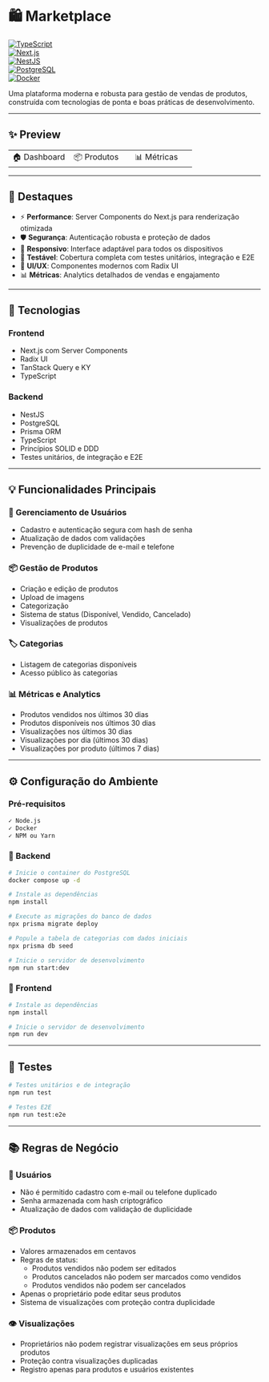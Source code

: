 # 🛍️ Marketplace

[![TypeScript](https://img.shields.io/badge/TypeScript-007ACC?style=for-the-badge&logo=typescript&logoColor=white)]()  
[![Next.js](https://img.shields.io/badge/Next.js-000000?style=for-the-badge&logo=next.js&logoColor=white)]()  
[![NestJS](https://img.shields.io/badge/NestJS-E0234E?style=for-the-badge&logo=nestjs&logoColor=white)]()  
[![PostgreSQL](https://img.shields.io/badge/PostgreSQL-316192?style=for-the-badge&logo=postgresql&logoColor=white)]()  
[![Docker](https://img.shields.io/badge/Docker-2496ED?style=for-the-badge&logo=docker&logoColor=white)]()  

Uma plataforma moderna e robusta para gestão de vendas de produtos, construída com tecnologias de ponta e boas práticas de desenvolvimento.

---

## ✨ Preview

<table>
  <tr>
    <td width="33%">
      🏠 Dashboard
    </td>
    <td width="33%">
      📦 Produtos  
    </td>
    <td width="33%">
      📊 Métricas  
    </td>
  </tr>
</table>

---

## 🎯 Destaques

- ⚡ **Performance**: Server Components do Next.js para renderização otimizada  
- 🛡️ **Segurança**: Autenticação robusta e proteção de dados  
- 📱 **Responsivo**: Interface adaptável para todos os dispositivos  
- 🧪 **Testável**: Cobertura completa com testes unitários, integração e E2E  
- 🎨 **UI/UX**: Componentes modernos com Radix UI  
- 📊 **Métricas**: Analytics detalhados de vendas e engajamento  

---

## 🚀 Tecnologias

### Frontend

- Next.js com Server Components  
- Radix UI  
- TanStack Query e KY  
- TypeScript  

### Backend

- NestJS  
- PostgreSQL  
- Prisma ORM  
- TypeScript  
- Princípios SOLID e DDD  
- Testes unitários, de integração e E2E  

---

## 💡 Funcionalidades Principais

### 👤 Gerenciamento de Usuários

- Cadastro e autenticação segura com hash de senha  
- Atualização de dados com validações  
- Prevenção de duplicidade de e-mail e telefone  

### 📦 Gestão de Produtos

- Criação e edição de produtos  
- Upload de imagens  
- Categorização  
- Sistema de status (Disponível, Vendido, Cancelado)  
- Visualizações de produtos  

### 🏷️ Categorias

- Listagem de categorias disponíveis  
- Acesso público às categorias  

### 📊 Métricas e Analytics

- Produtos vendidos nos últimos 30 dias  
- Produtos disponíveis nos últimos 30 dias  
- Visualizações nos últimos 30 dias  
- Visualizações por dia (últimos 30 dias)  
- Visualizações por produto (últimos 7 dias)  

---

## ⚙️ Configuração do Ambiente

### Pré-requisitos

```bash
✓ Node.js  
✓ Docker  
✓ NPM ou Yarn  
```

### 🔧 Backend

```bash
# Inicie o container do PostgreSQL
docker compose up -d

# Instale as dependências
npm install

# Execute as migrações do banco de dados
npx prisma migrate deploy

# Popule a tabela de categorias com dados iniciais
npx prisma db seed

# Inicie o servidor de desenvolvimento
npm run start:dev
```

### 🎨 Frontend

```bash
# Instale as dependências
npm install

# Inicie o servidor de desenvolvimento
npm run dev
```

---

## 🧪 Testes

```bash
# Testes unitários e de integração
npm run test

# Testes E2E
npm run test:e2e
```

---

## 📚 Regras de Negócio

### 👤 Usuários

- Não é permitido cadastro com e-mail ou telefone duplicado  
- Senha armazenada com hash criptográfico  
- Atualização de dados com validação de duplicidade  

### 📦 Produtos

- Valores armazenados em centavos  
- Regras de status:  
  - Produtos vendidos não podem ser editados  
  - Produtos cancelados não podem ser marcados como vendidos  
  - Produtos vendidos não podem ser cancelados  
- Apenas o proprietário pode editar seus produtos  
- Sistema de visualizações com proteção contra duplicidade  

### 👁️ Visualizações

- Proprietários não podem registrar visualizações em seus próprios produtos  
- Proteção contra visualizações duplicadas  
- Registro apenas para produtos e usuários existentes  
